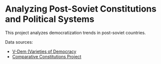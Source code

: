 # Analyzing Post-Soviet Constitutions and Political Systems

This project analyzes democratization trends in post-soviet countries.

Data sources:

* [V-Dem (Varieties of Democracy](https://www.v-dem.net/en/data/data-version-8/)
* [Comparative Constitutions Project](http://comparativeconstitutionsproject.org/download-data/)
